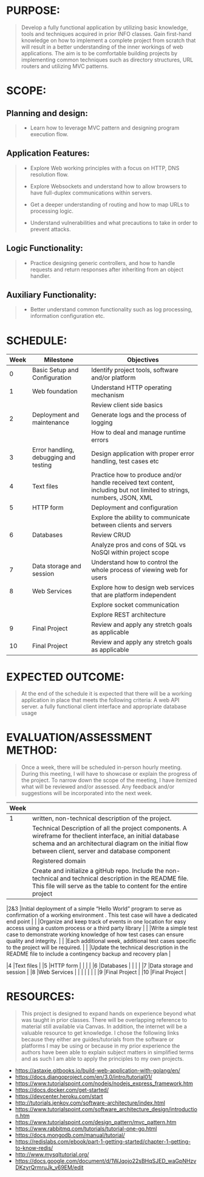 # PURPOSE: 
> Develop a fully functional application by utilizing basic knowledge, tools and techniques acquired in prior INFO classes. Gain first-hand knowledge on  how to implement a complete project from scratch that will result in a better understanding of the inner workings of web applications. The aim is to be comfortable building projects by implementing common techniques such as directory structures, URL routers and utilizing MVC patterns.

# SCOPE:

## Planning and design:
> - Learn how to leverage MVC pattern and designing program execution flow.
## Application Features:
> - Explore Web working principles with a focus on HTTP, DNS resolution flow.
>
> - Explore Websockets and understand how to allow browsers to have full-duplex communications       within servers.
>
> - Get a deeper understanding of routing and how to map URLs to processing logic.
>
>  - Understand  vulnerabilities and what precautions to take in order to prevent attacks.
>
## Logic Functionality:
> - Practice designing generic controllers, and how to handle requests and return responses after    inheriting from an object handler.
## Auxiliary Functionality:
> - Better understand common functionality such as log processing, information configuration etc.

# SCHEDULE:

|Week |Milestone                             |Objectives                                      |
|-----|--------------------------------------|------------------------------------------------|
|0    |Basic Setup and Configuration         |Identify project tools, software and/or platform                    |
|1    |Web foundation                        |Understand HTTP operating mechanism                                 |
|     |                                      |Review client side basics                                           |
|2    |Deployment and maintenance            |Generate logs and the process of logging                            |
|     |                                      |How to deal and manage runtime errors                               |
|3    |Error handling, debugging and testing |Design application with proper error handling, test cases etc       |
|4    |Text files                            |Practice how to produce and/or handle received text content, including but                                                                         not limited to strings, numbers, JSON, XML|
|5    |HTTP form                             |Deployment and configuration                                        |
|     |                                      |Explore the ability to communicate between clients and servers      |
|6    |Databases                             |Review CRUD                                                         |
|     |                                      |Analyze pros and cons of SQL vs NoSQl within project scope          |
|7    |Data storage and session              |Understand how to control the whole process of viewing web for users|
|8    |Web Services                          |Explore how to design web services that are platform independent    |
|     |                                      |Explore socket communication                                        |
|     |                                      |Explore REST architecture                                           |
|9    |Final Project                         |Review and apply any stretch goals as applicable                    |
|10   |Final Project                         |Review and apply any stretch goals as applicable                    |
# EXPECTED OUTCOME:
> At the end of the schedule it is expected that there will be a working application in place that meets the following criteria: A web API server. a fully functional client interface and  appropriate database usage

# EVALUATION/ASSESSMENT METHOD:
> Once a week, there will be scheduled  in-person hourly meeting. During this meeting, I will have to showcase or explain the progress of the project. To narrow down the scope of the meeting, I have itemized what will be reviewed and/or assessed.  Any feedback and/or suggestions will be incorporated into the next week. 

|Week |                                                                                                                 |
|-----|-----------------------------------------------------------------------------------------------------------------|
|1    |written, non-technical description of the project.                                                               |
|     |Technical Description of all the project components. A wireframe for theclient interface, an initial database            schema and an architectural diagram on the initial flow between client, server and database component            |
|     |Registered domain                                                                                                |
|     |Create and initialize a gitHub repo. Include the non-technical and technical description in the README file.             This file will serve as the table to content for the entire project                                              |

|2&3  |Initial deployment of a simple “Hello World” program to serve as confirmation of a working environment	. This         test case will have a dedicated end point                                                                         |
|     |Organize and keep track of events in one location for easy access using a custom process or a third party                library                                                                                                          |
|     |Write a simple test case to demonstrate working knowledge of how test cases can ensure quality and integrity.    |
|     |Each additional week, additional test cases specific to the project will be required.                            |
|     |Update the technical description in the README file to include a contingency backup and recovery plan            |

|4    |Text files                            |
|5    |HTTP form                             |
|     |                                      |
|6    |Databases                             |
|     |                                      |
|7    |Data storage and session              |
|8    |Web Services                          |
|     |                                      |
|     |                                      |
|9    |Final Project                         |
|10   |Final Project                         |

# RESOURCES:
> This project is designed to expand hands on experience beyond what was taught  in prior classes. There will be overlapping reference to material still  available via Canvas. In addition, the internet will be a valuable resource to get knowledge. I chose the following links because they either are guides/tutorials from the software or platforms I may be using or because in my prior experience the authors have been able to explain subject matters in simplified terms and as such I am able to apply the principles to my own projects. 

- https://astaxie.gitbooks.io/build-web-application-with-golang/en/
- https://docs.djangoproject.com/en/3.0/intro/tutorial01/
- https://www.tutorialspoint.com/nodejs/nodejs_express_framework.htm
- https://docs.docker.com/get-started/
- https://devcenter.heroku.com/start
- http://tutorials.jenkov.com/software-architecture/index.html
- https://www.tutorialspoint.com/software_architecture_design/introduction.htm
- https://www.tutorialspoint.com/design_pattern/mvc_pattern.htm
- https://www.rabbitmq.com/tutorials/tutorial-one-go.html
- https://docs.mongodb.com/manual/tutorial/ 
- https://redislabs.com/ebook/part-1-getting-started/chapter-1-getting-to-know-redis/
- http://www.mysqltutorial.org/
- https://docs.google.com/document/d/1WJqojo22sBHqSJED_waGpNHzvDKzyrQrmruJk_v69EM/edit

